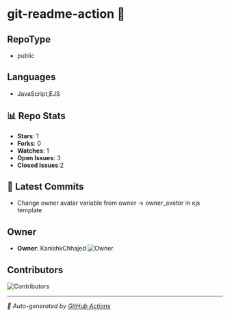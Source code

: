# git-readme-action 🔄

## RepoType
- public

## Languages
- JavaScript,EJS



## 📊 Repo Stats
- **Stars**: 1
- **Forks**: 0
- **Watches**: 1
- **Open Issues**: 3
- **Closed Issues**:2

## 🚀 Latest Commits
- Change owner avatar variable from owner -&gt; owner_avator in ejs template

## Owner 
- **Owner**: KanishkChhajed
![Owner](https://contributors-img.web.app/image?repo=https://avatars.githubusercontent.com/u/121193249?v=4)

## Contributors
![Contributors](https://contributors-img.web.app/image?repo=KanishkChhajed/git-readme-action)

<!-- 
    -[`KanishkChhajed`](135)
    
 -->
---
*📌 Auto-generated by [GitHub Actions](https://github.com/KanishkChhajed/git-readme-action?tab=readme-ov-file)*